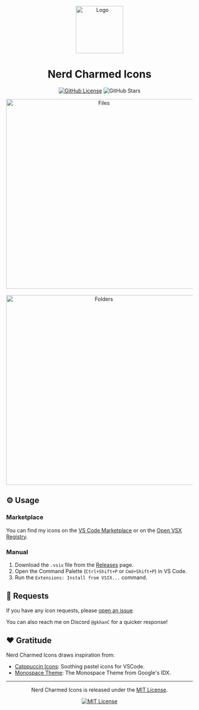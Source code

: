 <p align="center">
  <p align="center">
	<img src="assets/icon.png" alt="Logo" width="128" />
  </p>
  <h1 align="center"><b>Nerd Charmed Icons</b></h1>
</p>

<div align="center">

[![GitHub License](https://img.shields.io/github/license/gkhanC/nerd-charmed-icons?style=for-the-badge)](LICENSE.md)
![GitHub Stars](https://img.shields.io/github/stars/gkhanC/nerd-charmed-icons?style=for-the-badge&logo=github)

<img src="assets/files.png" alt="Files" width="512" />
<br><br>
<img src="assets/folders.png" alt="Folders" width="512" />

</div>

## ⚙️ Usage

### Marketplace

You can find my icons on the [VS Code Marketplace](https://marketplace.visualstudio.com/items?itemName=gkhanC.nerd-charmed-icons) or on the [Open VSX Registry](https://open-vsx.org/extension/gkhanC/nerd-charmed-icons).

### Manual

1. Download the `.vsix` file from the [Releases](https://github.com/gkhanC/nerd-charmed-icons/releases) page.
2. Open the Command Palette (`Ctrl+Shift+P` or `Cmd+Shift+P`) in VS Code.
3. Run the `Extensions: Install from VSIX...` command.

## 🙌 Requests

If you have any icon requests, please [open an issue](https://github.com/gkhanC/nerd-charmed-icons/issues/new).

You can also reach me on Discord `@gkhanC` for a quicker response!

## ❤️ Gratitude

Nerd Charmed Icons draws inspiration from:

- [Catppuccin Icons](https://github.com/catppuccin/vscode-icons): Soothing pastel icons for VSCode.
- [Monospace Theme](https://github.com/keksiqc/monospace-theme): The Monospace Theme from Google's IDX.

---

<p align="center">
Nerd Charmed Icons is released under the <a href="LICENSE.md">MIT License</a>.
</p>

<div align="center">

[![MIT License](https://img.shields.io/github/license/gkhanC/nerd-charmed-icons?style=for-the-badge)](LICENSE.md)

</div>

